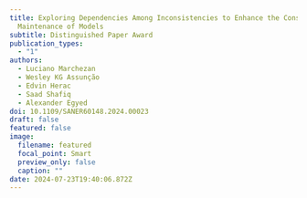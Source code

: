 ```yaml
---
title: Exploring Dependencies Among Inconsistencies to Enhance the Consistency
  Maintenance of Models
subtitle: Distinguished Paper Award
publication_types:
  - "1"
authors:
  - Luciano Marchezan
  - Wesley KG Assunção
  - Edvin Herac
  - Saad Shafiq
  - Alexander Egyed
doi: 10.1109/SANER60148.2024.00023
draft: false
featured: false
image:
  filename: featured
  focal_point: Smart
  preview_only: false
  caption: ""
date: 2024-07-23T19:40:06.872Z
---
```

